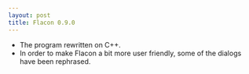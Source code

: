 ```yaml
---
layout: post
title: Flacon 0.9.0
---
```

* The program rewritten on C++.
* In order to make Flacon a bit more user friendly, some of the dialogs have been rephrased.
